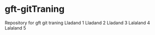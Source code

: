 # gft-gitTraning
Repository for gft git traning
Lladand 1
Lladand 2
Lladand 3
Lalaland 4
Lalaland 5
